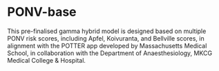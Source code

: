 # PONV-base
This pre-finalised gamma hybrid model is designed based on multiple PONV risk scores, including Apfel, Koivuranta, and Bellville scores, in alignment with the POTTER app developed by Massachusetts Medical School, in collaboration with the Department of Anaesthesiology, MKCG Medical College &amp; Hospital.
